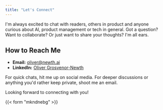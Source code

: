```yaml
---
title: "Let's Connect"
---
```


I'm always excited to chat with readers, others in product and anyone curious about AI, product
management or tech in general. Got a question? Want to collaborate? Or just want to share your
thoughts? I'm all ears.

## How to Reach Me

- **Email:** oliver@newth.ai
- **LinkedIn:** [Oliver Grosvenor-Newth](https://linkedin.com/in/newth)

For quick chats, hit me up on social media. For deeper discussions or anything you'd rather keep
private, shoot me an email.

Looking forward to connecting with you!

{{< form "mkndnebg" >}}
